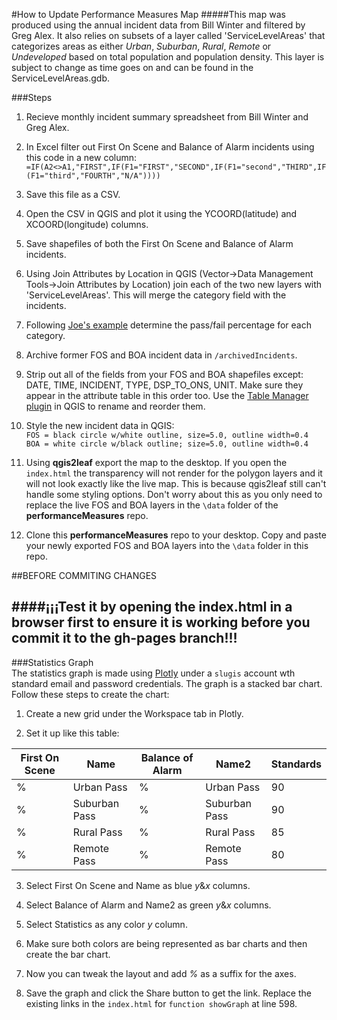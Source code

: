 #How to Update Performance Measures Map
#####This map was produced using the annual incident data from Bill Winter and filtered by Greg Alex.  It also relies on subsets of a layer called 'ServiceLevelAreas' that categorizes areas as either *Urban*, *Suburban*, *Rural*, *Remote* or *Undeveloped* based on total population and population density.  This layer is subject to change as time goes on and can be found in the ServiceLevelAreas.gdb.  

###Steps  
1.  Recieve monthly incident summary spreadsheet from Bill Winter and Greg Alex.  

2.  In Excel filter out First On Scene and Balance of Alarm incidents using this code in a new column:  
`=IF(A2<>A1,"FIRST",IF(F1="FIRST","SECOND",IF(F1="second","THIRD",IF(F1="third","FOURTH","N/A"))))`  

3.  Save this file as a CSV.  

4.  Open the CSV in QGIS and plot it using the YCOORD(latitude) and XCOORD(longitude) columns.  

5.  Save shapefiles of both the First On Scene and Balance of Alarm incidents.   

6.  Using Join Attributes by Location in QGIS (Vector->Data Management Tools->Join Attributes by Location) join each of the two new layers with 'ServiceLevelAreas'.  This will merge the category field with the incidents.  

7.  Following [Joe's example](https://gist.github.com/oeon/c3e67e745f78da4b2a11 "Strategic Plan GIS Notes") determine the pass/fail percentage for each category.  

8.  Archive former FOS and BOA incident data in `/archivedIncidents`.  

9.  Strip out all of the fields from your FOS and BOA shapefiles except: DATE, TIME, INCIDENT, TYPE, DSP_TO_ONS, UNIT.  Make sure they appear in the attribute table in this order too.  Use the [Table Manager plugin](https://plugins.qgis.org/plugins/tablemanager/ "Table Manager plugin") in QGIS to rename and reorder them.  

10.  Style the new incident data in QGIS:      
`FOS = black circle w/white outline, size=5.0, outline width=0.4`   
`BOA = white circle w/black outline; size=5.0, outline width=0.4`  

11.  Using **qgis2leaf** export the map to the desktop.  If you open the `index.html` the transparency will not render for the polygon layers and it will not look exactly like the live map.  This is because qgis2leaf still can't handle some styling options.  Don't worry about this as you only need to replace the live FOS and BOA layers in the `\data` folder of the **performanceMeasures** repo.  

12.  Clone this **performanceMeasures** repo to your desktop.  Copy and paste your newly exported FOS and BOA layers into the `\data` folder in this repo.

##BEFORE COMMITING CHANGES  

####¡¡¡Test it by opening the index.html in a browser  first to ensure it is working before you commit it to the gh-pages branch!!!    
--------------------------------------------------------------------------------------------------------------------------

###Statistics Graph  
The statistics graph is made using [Plotly](https://plot.ly/ "Plotly") under a `slugis` account wth standard email and password credentials.  The graph is a stacked bar chart.  Follow these steps to create the chart:  

1.  Create a new grid under the Workspace tab in Plotly.  

2.   Set it up like this table:  

|First On Scene|Name|Balance of Alarm|Name2|Standards
|----------|-------|-------------|-----|-----------
|  % |   Urban Pass   |   %   |  Urban Pass    |  90     
|  % |   Suburban Pass|   %   |  Suburban Pass |  90    
|  % |   Rural Pass   |   %   |  Rural Pass    |  85 
|  % |   Remote Pass  |   %   |  Remote Pass   |  80   

3.  Select First On Scene and Name as blue *y*&*x* columns.  

4.  Select Balance of Alarm and Name2 as green *y*&*x* columns.  

5.  Select Statistics as any color *y* column.  

6.  Make sure both colors are being represented as bar charts and then create the bar chart.  

7.  Now you can tweak the layout and add *%* as a suffix for the axes.  

8.  Save the graph and click the Share button to get the link.  Replace the existing links in the `index.html` for `function showGraph` at line 598.
